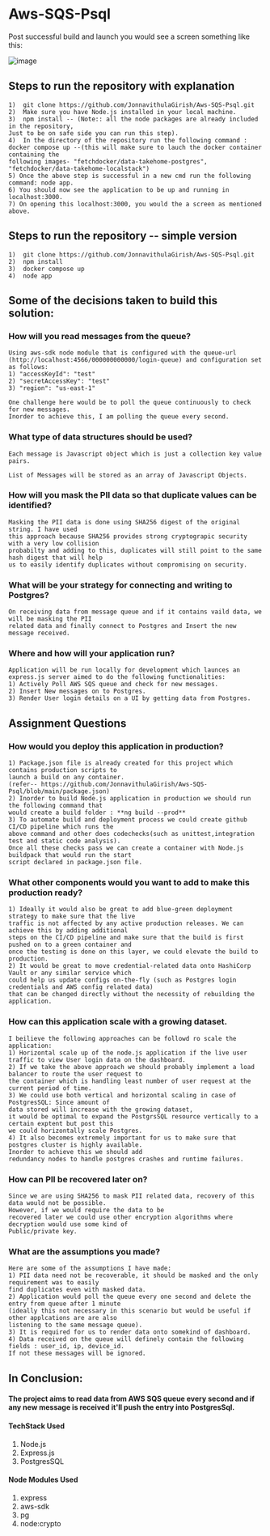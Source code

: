# Aws-SQS-Psql

Post successful build and launch you would see a screen something like this:

![image](https://user-images.githubusercontent.com/23165664/220879545-79cc6136-b162-42e1-b98c-0b91438f4833.png)


## Steps to run the repository with explanation 
    1)  git clone https://github.com/JonnavithulaGirish/Aws-SQS-Psql.git
    2)  Make sure you have Node.js installed in your local machine.
    3)  npm install -- (Note:: all the node packages are already included in the repository,
    Just to be on safe side you can run this step).
    4)  In the directory of the repository run the following command : 
    docker compose up --(this will make sure to lauch the docker container containing the 
    following images- "fetchdocker/data-takehome-postgres", "fetchdocker/data-takehome-localstack")
    5) Once the above step is successful in a new cmd run the following command: node app.
    6) You should now see the application to be up and running in localhost:3000.
    7) On opening this localhost:3000, you would the a screen as mentioned above.


## Steps to run the repository -- simple version
    1)  git clone https://github.com/JonnavithulaGirish/Aws-SQS-Psql.git
    2)  npm install
    3)  docker compose up
    4)  node app



## Some of the decisions taken to build this solution:

### How will you read messages from the queue?
    Using aws-sdk node module that is configured with the queue-url
    (http://localhost:4566/000000000000/login-queue) and configuration set as follows:
    1) "accessKeyId": "test"
    2) "secretAccessKey": "test"
    3) "region": "us-east-1"

    One challenge here would be to poll the queue continuously to check for new messages.
    Inorder to achieve this, I am polling the queue every second.
   
   
### What type of data structures should be used?
    Each message is Javascript object which is just a collection key value pairs. 
   
    List of Messages will be stored as an array of Javascript Objects.
   

### How will you mask the PII data so that duplicate values can be identified?
    Masking the PII data is done using SHA256 digest of the original string. I have used
    this approach because SHA256 provides strong cryptograpic security with a very low collision
    probabilty and adding to this, duplicates will still point to the same hash digest that will help
    us to easily identify duplicates without compromising on security.
  
  
### What will be your strategy for connecting and writing to Postgres?
    On receiving data from message queue and if it contains vaild data, we will be masking the PII
    related data and finally connect to Postgres and Insert the new message received.
  
### Where and how will your application run?
    Application will be run locally for development which launces an express.js server aimed to do the following functionalities:
    1) Actively Poll AWS SQS queue and check for new messages.
    2) Insert New messages on to Postgres.
    3) Render User login details on a UI by getting data from Postgres.


## Assignment Questions

### How would you deploy this application in production?
    1) Package.json file is already created for this project which contains production scripts to
    launch a build on any container. 
    (refer-- https://github.com/JonnavithulaGirish/Aws-SQS-Psql/blob/main/package.json)
    2) Inorder to build Node.js application in production we should run the following command that
    would create a build folder : **ng build --prod**
    3) To automate build and deployment process we could create github CI/CD pipeline which runs the
    above command and other does codechecks(such as unittest,integration test and static code analysis).
    Once all these checks pass we can create a container with Node.js buildpack that would run the start
    script declared in package.json file.

### What other components would you want to add to make this production ready?
    1) Ideally it would also be great to add blue-green deployment strategy to make sure that the live
    traffic is not affected by any active production releases. We can achieve this by adding additional 
    steps on the CI/CD pipeline and make sure that the build is first pushed on to a green container and
    once the testing is done on this layer, we could elevate the build to production.
    2) It would be great to move credential-related data onto HashiCorp Vault or any similar service which
    could help us update configs on-the-fly (such as Postgres login credentials and AWS config related data)
    that can be changed directly without the necessity of rebuilding the application.

### How can this application scale with a growing dataset.
    I beilieve the following approaches can be followd ro scale the application:
    1) Horizontal scale up of the node.js application if the live user traffic to view User login data on the dashboard.
    2) If we take the above approach we should probably implement a load balancer to route the user request to
    the container which is handling least number of user request at the current period of time.
    3) We could use both vertical and horizontal scaling in case of PostgresSQL: Since amount of
    data stored will increase with the growing dataset,
    it would be optimal to expand the PostgrsSQL resource vertically to a certain exptent but post this
    we could horizontally scale Postgres.
    4) It also becomes extremely important for us to make sure that postgres cluster is highly available.
    Inorder to achieve this we should add 
    redundancy nodes to handle postgres crashes and runtime failures.
 

### How can PII be recovered later on?
    Since we are using SHA256 to mask PII related data, recovery of this data would not be possible.
    However, if we would require the data to be 
    recovered later we could use other encryption algorithms where decryption would use some kind of
    Public/private key. 

### What are the assumptions you made?
    Here are some of the assumptions I have made:
    1) PII data need not be recoverable, it should be masked and the only requirement was to easily
    find duplicates even with masked data.
    2) Application would poll the queue every one second and delete the entry from queue after 1 minute
    (ideally this not necessary in this scenario but would be useful if other applcations are are also
    listening to the same message queue).
    3) It is required for us to render data onto somekind of dashboard.
    4) Data received on the queue will definely contain the following fields : user_id, ip, device_id.
    If not these messages will be ignored.



## In Conclusion:
#### The project aims to read data from AWS SQS queue every second and if any new message is received it'll push the entry into PostgresSql.

#### TechStack Used
1) Node.js
2) Express.js
3) PostgresSQL


#### Node Modules Used
1) express
2) aws-sdk
3) pg
4) node:crypto
